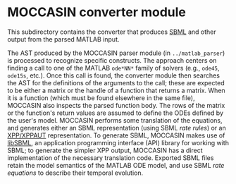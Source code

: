 MOCCASIN converter module
=========================

This subdirectory contains the converter that produces [SBML](http://sbml.org) and other output from the parsed MATLAB input.

The AST produced by the MOCCASIN parser module (in `../matlab_parser`) is processed to recognize specific constructs.  The approach centers on finding a call to one of the MATLAB `ode*NN*` family of solvers (e.g., `ode45`, `ode15s`, etc.).  Once this call is found, the converter module then searches the AST for the definitions of the arguments to the call; these are expected to be either a matrix or the handle of a function that returns a matrix.  When it is a function (which must be found elsewhere in the same file), MOCCASIN also inspects the parsed function body.  The rows of the matrix or the function's return values are assumed to define the ODEs defined by the user's model.  MOCCASIN performs some translation of the equations, and generates either an SBML representation (using SBML *rate rules*) or an [XPP/XPPAUT](http://www.math.pitt.edu/~bard/xpp/xpp.html) representation.  To generate SBML, MOCCASIN makes use of [libSBML](http://sbml.org/Software/libSBML), an application programming interface (API) library for working with SBML; to generate the simpler XPP output, MOCCASIN has a direct implementation of the necessary translation code.  Exported SBML files retain the model semantics of the MATLAB ODE model, and use SBML *rate equations* to describe their temporal evolution.

